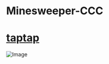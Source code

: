 # Minesweeper-CCC  
# [taptap](https://www.taptap.com/app/82926)  
![Image](https://raw.githubusercontent.com/aschen518/minesweeper-cocos-creator/master/jt2.jpg)
